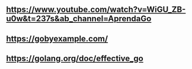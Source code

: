 ## https://www.youtube.com/watch?v=WiGU_ZB-u0w&t=237s&ab_channel=AprendaGo

## https://gobyexample.com/

## https://golang.org/doc/effective_go